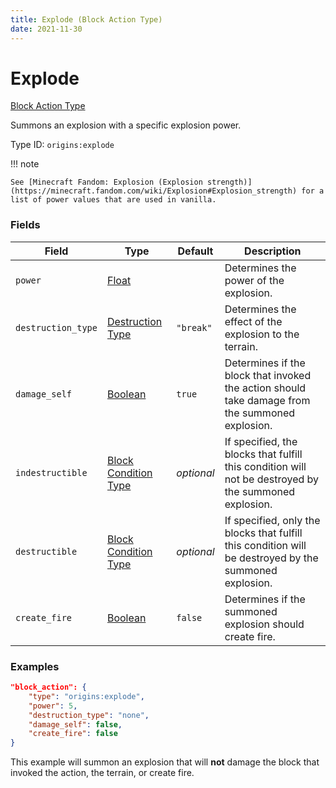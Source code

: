 ```yaml
---
title: Explode (Block Action Type)
date: 2021-11-30
---
```


# Explode

[Block Action Type](../block_action_types.md)

Summons an explosion with a specific explosion power.

Type ID: `origins:explode`

!!! note

    See [Minecraft Fandom: Explosion (Explosion strength)](https://minecraft.fandom.com/wiki/Explosion#Explosion_strength) for a list of power values that are used in vanilla.


### Fields

Field | Type | Default | Description
------|------|---------|-------------
`power` | [Float](../data_types/float.md) | | Determines the power of the explosion.
`destruction_type` | [Destruction Type](../../misc/extras/destruction_types.md) | `"break"` | Determines the effect of the explosion to the terrain.
`damage_self` | [Boolean](../data_types/boolean.md) | `true` | Determines if the block that invoked the action should take damage from the summoned explosion.
`indestructible` | [Block Condition Type](../block_condition_types.md) | _optional_ | If specified, the blocks that fulfill this condition will not be destroyed by the summoned explosion.
`destructible` | [Block Condition Type](../block_condition_types.md) | _optional_ | If specified, only the blocks that fulfill this condition will be destroyed by the summoned explosion.
`create_fire` | [Boolean](../data_types/boolean.md) | `false` | Determines if the summoned explosion should create fire.


### Examples

```json
"block_action": {
    "type": "origins:explode",
    "power": 5,
    "destruction_type": "none",
    "damage_self": false,
    "create_fire": false
}
```

This example will summon an explosion that will **not** damage the block that invoked the action, the terrain, or create fire.
